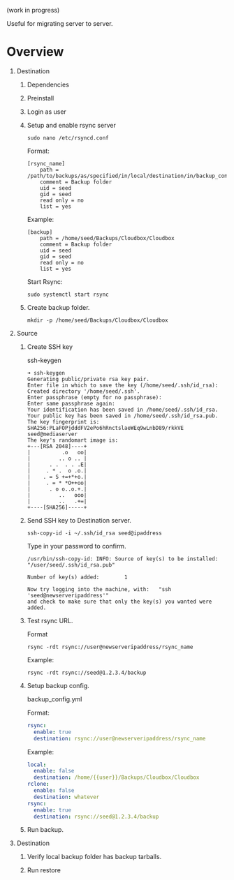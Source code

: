 (work in progress)


Useful for migrating server to server.

# Overview

1. Destination
   
   1. Dependencies

   1. Preinstall

   1. Login as user

   1. Setup and enable rsync server



      ```
      sudo nano /etc/rsyncd.conf
      ```

      Format:
      ```
      [rsync_name]
          path = /path/to/backups/as/specified/in/local/destination/in/backup_config.yml
          comment = Backup folder
          uid = seed
          gid = seed
          read only = no
          list = yes
      ```



      Example:
      ```
      [backup]
          path = /home/seed/Backups/Cloudbox/Cloudbox
          comment = Backup folder
          uid = seed
          gid = seed
          read only = no
          list = yes
      ```


      Start Rsync:

      ```
      sudo systemctl start rsync
      ```


   1. Create backup folder.

      ```
      mkdir -p /home/seed/Backups/Cloudbox/Cloudbox
      ```

1. Source

   1. Create SSH key


      ssh-keygen


      ```
      ➜ ssh-keygen
      Generating public/private rsa key pair.
      Enter file in which to save the key (/home/seed/.ssh/id_rsa):
      Created directory '/home/seed/.ssh'.
      Enter passphrase (empty for no passphrase):
      Enter same passphrase again:
      Your identification has been saved in /home/seed/.ssh/id_rsa.
      Your public key has been saved in /home/seed/.ssh/id_rsa.pub.
      The key fingerprint is:
      SHA256:PLaFOPjdddFV2ePo6hRnctslaeWEq9wLnbD89/rkkVE seed@mediaserver
      The key's randomart image is:
      +---[RSA 2048]----+
      |          .o   oo|
      |         .. o .. |
      |      . .  . . .E|
      |     . * .  o .o.|
      |    . = S +=+*+o.|
      |     . = * *O++oo|
      |      . o o..o.+.|
      |         ..   ooo|
      |         ..   .+=|
      +----[SHA256]-----+
      ```


   1. Send SSH key to Destination server.
   
       ```
       ssh-copy-id -i ~/.ssh/id_rsa seed@ipaddress
       ```

       Type in your password to confirm.

       ```
       /usr/bin/ssh-copy-id: INFO: Source of key(s) to be installed: "/user/seed/.ssh/id_rsa.pub"

       Number of key(s) added:        1

       Now try logging into the machine, with:   "ssh 'seed@newserveripaddress'"
       and check to make sure that only the key(s) you wanted were added.
       ```


   1. Test rsync URL.
   
   
       Format
       ```
       rsync -rdt rsync://user@newserveripaddress/rsync_name
       ```


       Example:
       ```
       rsync -rdt rsync://seed@1.2.3.4/backup
       ```

   1. Setup backup config.
   
   
       backup_config.yml

       Format:
       ```yaml
       rsync:
         enable: true
         destination: rsync://user@newserveripaddress/rsync_name
       ```



       Example:

       ```yaml
       local:
         enable: false
         destination: /home/{{user}}/Backups/Cloudbox/Cloudbox
       rclone:
         enable: false
         destination: whatever
       rsync:
         enable: true
         destination: rsync://seed@1.2.3.4/backup
       ```

   1. Run backup.

1. Destination

   1. Verify local backup folder has backup tarballs.

   1. Run restore
